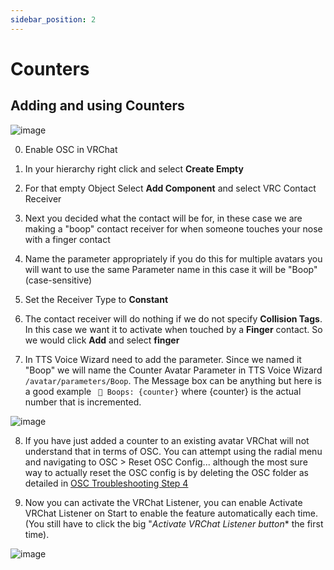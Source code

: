 ```yaml
---
sidebar_position: 2
---
```

# Counters

## Adding and using Counters
![image](https://user-images.githubusercontent.com/101527472/229305262-290ea0c0-6497-4759-8351-79db05d34682.png)

0. Enable OSC in VRChat

1. In your hierarchy right click and select **Create Empty**

2. For that empty Object Select **Add Component** and select VRC Contact Receiver

3. Next you decided what the contact will be for, in these case we are making a "boop" contact receiver for when someone touches your nose with a finger contact

4. Name the parameter appropriately if you do this for multiple avatars you will want to use the same Parameter name in this case it will be "Boop"(case-sensitive)

5. Set the Receiver Type to **Constant**

6. The contact receiver will do nothing if we do not specify **Collision Tags**. In this case we want it to activate when touched by a **Finger** contact. So we would click **Add** and select **finger**

7. In TTS Voice Wizard need to add the parameter. Since we named it "Boop" we will name the Counter Avatar Parameter in TTS Voice Wizard ```/avatar/parameters/Boop```. The Message box can be anything but here is a good example ``` 🫵 Boops: {counter}``` where {counter} is the actual number that is incremented.

![image](https://user-images.githubusercontent.com/101527472/229306182-76ebd63c-fc54-4fdd-b504-2d4e5a9f2fc5.png)


8. If you have just added a counter to an existing avatar VRChat will not understand that in terms of OSC. You can attempt using the radial menu and navigating to OSC > Reset OSC Config... although the most sure way to actually reset the OSC config is by deleting the OSC folder as detailed in [OSC Troubleshooting Step 4](https://ttsvoicewizard.com/docs/getting-started/TextInVRChat#osc-debug-shows-parameters-solution-to-most-cases)

9. Now you can activate the VRChat Listener, you can enable Activate VRChat Listener on Start to enable the feature automatically each time. (You still have to click the big "*Activate VRChat Listener button** the first time).

![image](https://user-images.githubusercontent.com/101527472/229306205-b003e8b8-7174-40af-8e26-1cb7ed4e2558.png)